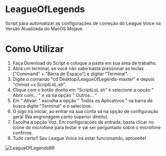 # LeagueOfLegends
Script para automatizar as configurações de correção do League Voice na Versão Atualizada do MacOS Mojave.

# Como Utilizar
1. Faça Download do Script e coloque a pasta em sua área de trabalho.
2. Abra um terminal, se você não sabe basta pressionar as teclas ["Command" + "Barra de Espaço"] e digitar "Terminal".
3. Digite o comando "cd Desktop/LeagueOfLegends-master" e depois "chmod +x ScriptLoL.sh".
4. Clique com o botão direito em "ScriptLoL.sh" e selecione a opção " Abrir com... " e vá na opção " Outros... "
5. Em " Ativar: " escolha a opção  " Todos os Aplicativos " na barra de busca digite "Terminal" e o selecione..
6. O jogo irá iniciar, ao entrar na sua conta  vá na opção de configuração geral (Na engrenagem canto superior direito).
7. Escolha a opção Voz. Em configurações de entrada, basta clicar no ícone do microfone para testar e vai ser perguntado sobre o microfone confirme.
8. Tudo certo!! Seu League Voice irá estar funcionando, aproveite!


![LeagueOfLegendsBR](https://camo.githubusercontent.com/f252e9f9e7e8d54ae4c96512574b767803d0676a/687474703a2f2f692e696d6775722e636f6d2f51623962366f562e6a7067)
